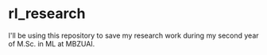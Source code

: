 # rl_research
I'll be using this repository to save my research work during my second year of M.Sc. in ML at MBZUAI.
